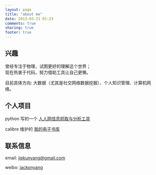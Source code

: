 ```yaml
---
layout: page
title: "about me"
date: 2013-03-21 01:23
comments: true
sharing: true
footer: true
---
```


兴趣
----

曾经专注于物理，试图更好的理解这个世界；<br>
现在热衷于代码，努力借助工具让自己更懒。

目前具体方向: 大数据（尤其是社交网络数据挖掘）、个人知识管理、计算机网络。

个人项目
--------

python 写的一个 [人人网信息抓取与分析工具](https://github.com/JackonYang/renren)

calibre 维护的 [我的电子书库](https://github.com/JackonYang/book-repo)

联系信息
--------

email: jiekunyang@gmail.com

weibo: [jackonyang](http://weibo.com/1812460214/)
